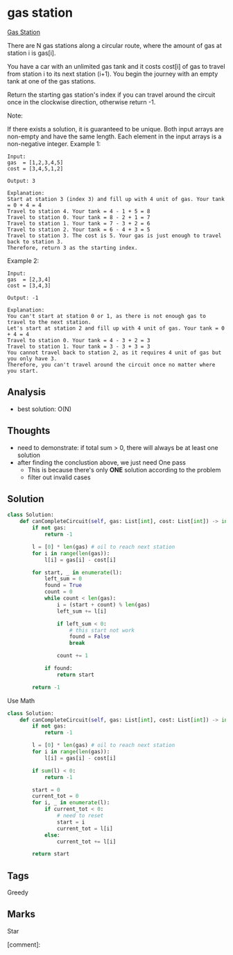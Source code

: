 # gas station

[Gas Station](https://leetcode.com/problems/gas-station)

There are N gas stations along a circular route, where the amount of gas at station i is gas\[i\].

You have a car with an unlimited gas tank and it costs cost\[i\] of gas to travel from station i to its next station \(i+1\). You begin the journey with an empty tank at one of the gas stations.

Return the starting gas station's index if you can travel around the circuit once in the clockwise direction, otherwise return -1.

Note:

If there exists a solution, it is guaranteed to be unique. Both input arrays are non-empty and have the same length. Each element in the input arrays is a non-negative integer. Example 1:

```text
Input: 
gas  = [1,2,3,4,5]
cost = [3,4,5,1,2]

Output: 3

Explanation:
Start at station 3 (index 3) and fill up with 4 unit of gas. Your tank = 0 + 4 = 4
Travel to station 4. Your tank = 4 - 1 + 5 = 8
Travel to station 0. Your tank = 8 - 2 + 1 = 7
Travel to station 1. Your tank = 7 - 3 + 2 = 6
Travel to station 2. Your tank = 6 - 4 + 3 = 5
Travel to station 3. The cost is 5. Your gas is just enough to travel back to station 3.
Therefore, return 3 as the starting index.
```

Example 2:

```text
Input: 
gas  = [2,3,4]
cost = [3,4,3]

Output: -1

Explanation:
You can't start at station 0 or 1, as there is not enough gas to travel to the next station.
Let's start at station 2 and fill up with 4 unit of gas. Your tank = 0 + 4 = 4
Travel to station 0. Your tank = 4 - 3 + 2 = 3
Travel to station 1. Your tank = 3 - 3 + 3 = 3
You cannot travel back to station 2, as it requires 4 unit of gas but you only have 3.
Therefore, you can't travel around the circuit once no matter where you start.
```

## Analysis

* best solution: O\(N\)

## Thoughts

* need to demonstrate: if total sum &gt; 0, there will always be at least one solution
* after finding the conclustion above, we just need One pass
  * This is because there's only **ONE** solution according to the problem 
  * filter out invalid cases 

## Solution

```python
class Solution:
    def canCompleteCircuit(self, gas: List[int], cost: List[int]) -> int:
        if not gas:
            return -1

        l = [0] * len(gas) # oil to reach next station
        for i in range(len(gas)):
            l[i] = gas[i] - cost[i]

        for start, _ in enumerate(l):
            left_sum = 0
            found = True
            count = 0
            while count < len(gas):
                i = (start + count) % len(gas) 
                left_sum += l[i]

                if left_sum < 0:
                    # this start not work 
                    found = False
                    break

                count += 1

            if found:
                return start

        return -1
```

Use Math

```python
class Solution:
    def canCompleteCircuit(self, gas: List[int], cost: List[int]) -> int:
        if not gas:
            return -1        

        l = [0] * len(gas) # oil to reach next station
        for i in range(len(gas)):
            l[i] = gas[i] - cost[i]

        if sum(l) < 0:
            return -1

        start = 0
        current_tot = 0
        for i, _ in enumerate(l):
            if current_tot < 0:
                # need to reset 
                start = i
                current_tot = l[i]
            else:
                current_tot += l[i]

        return start
```

## Tags

Greedy

## Marks

Star

\[comment\]:

